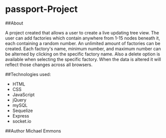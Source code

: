 # passport-Project

##About

A project created that allows a user to create a live updating tree view. The user can add factories which contain anywhere from 1-15 nodes beneath it, each 
containing a random number. An unlimited amount of factories can be created. Each factory's name, minimum number, and maximum number can be alterned by clicking on the 
specific factory name. Also a delete option is available when selecting the specific factory. When the data is altered it will reflect those 
changes across all browsers.


##Technologies used:
- HTML
- CSS
- JavaScript
- jQuery
- mySQL
- Sequelize
- Express
- socket.io

##Author
Michael Emmons
